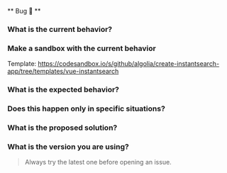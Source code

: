 ** Bug 🐞 **

### What is the current behavior?

### Make a sandbox with the current behavior

Template: https://codesandbox.io/s/github/algolia/create-instantsearch-app/tree/templates/vue-instantsearch

### What is the expected behavior?

### Does this happen only in specific situations?

### What is the proposed solution?

### What is the version you are using?

> Always try the latest one before opening an issue.
